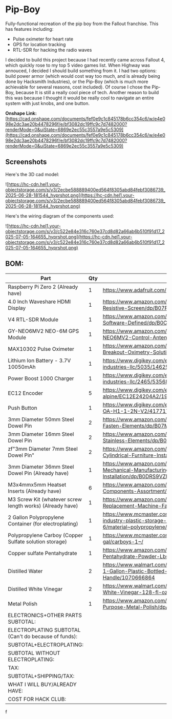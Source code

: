 # Pip-Boy
Fully-functional recreation of the pip boy from the Fallout franchise. This has features including:
- Pulse oximeter for heart rate
- GPS for location tracking
- RTL-SDR for hacking the radio waves

I decided to build this project because I had recently came across Fallout 4, which quickly rose to my top 5 video games list. When Highway was annouced, I decided I should build something from it. I had two options: build power armor (which would cost way too much, and is already being done by Hacksmith Industries), or the Pip-Boy (which is much more achievable for several reasons, cost included). Of course I chose the Pip-Boy, because It is still a really cool piece of tech. Another reason to build this was because I thought it would be really cool to navigate an entire system with just knobs, and one button.

**Onshape Link:** [https://cad.onshape.com/documents/fef0e9c1c845178b6cc354c6/w/e4e098e2dc3ae20b4478296f/e/bf3082dc19ffc9c7d7482000?renderMode=0&uiState=6869e2ec55c3557a9e5c5309](https://cad.onshape.com/documents/fef0e9c1c845178b6cc354c6/w/e4e098e2dc3ae20b4478296f/e/bf3082dc19ffc9c7d7482000?renderMode=0&uiState=6869e2ec55c3557a9e5c5309)

## Screenshots
Here's the 3D cad model:

![https://hc-cdn.hel1.your-objectstorage.com/s/v3/2ecbe588889400ed564f8305abd84febf3086739_2025-06-28-181544_hyprshot.png](https://hc-cdn.hel1.your-objectstorage.com/s/v3/2ecbe588889400ed564f8305abd84febf3086739_2025-06-28-181544_hyprshot.png)

Here's the wiring diagram of the components used:

![https://hc-cdn.hel1.your-objectstorage.com/s/v3/c522e84e316c760e37cd8d82a66ab6b510f91d17_2025-07-05-164655_hyprshot.png](https://hc-cdn.hel1.your-objectstorage.com/s/v3/c522e84e316c760e37cd8d82a66ab6b510f91d17_2025-07-05-164655_hyprshot.png)

## BOM:

|Part                                                     |Qty|Link                                                                                                             |Price  |FIELD5|
|---------------------------------------------------------|---|-----------------------------------------------------------------------------------------------------------------|-------|------|
|Raspberry Pi Zero 2 (Already have)                       |1  |https://www.adafruit.com/piz2w                                                                                   |16.50  |      |
|4.0 Inch Waveshare HDMI Display                          |1  |https://www.amazon.com/HDMI-LCD-Resolution-Resistive-Screen/dp/B07P5H2315                                        |38.99  |      |
|V4 RTL-SDR Module                                        |1  |https://www.amazon.com/RTL-SDR-Blog-RTL2832U-Software-Defined/dp/B0CD745394                                      |37.95  |      |
|GY-NEO6MV2 NEO-6M GPS Module                             |1  |https://www.amazon.com/DWEII-GY-NEO6MV2-NEO6MV2-Control-Antenna/dp/B0BBM2H5TX/                                   |8.99   |      |
|MAX10302 Pulse Oximeter                                  |1  |https://www.amazon.com/HiLetgo-MAX30102-Breakout-Oximetry-Solution/dp/B07QC67KMQ/                                |6.99   |      |
|Lithium Ion Battery - 3.7V 10050mAh                      |1  |https://www.digikey.com/en/products/detail/adafruit-industries-llc/5035/14625568                                 |29.95  |      |
|Power Boost 1000 Charger                                 |1  |https://www.digikey.com/en/products/detail/adafruit-industries-llc/2465/5356834                                  |19.95  |      |
|EC12 Encoder                                             |5  |https://www.digikey.com/en/products/detail/alps-alpine/EC12E24204A2/19529077                                     |8.40   |      |
|Push Button                                              |1  |https://www.digikey.com/en/products/detail/c-k/PVA1-OA-H1-1-2N-V2/417717                                         |2.40   |      |
|3mm Diameter 50mm Steel Dowel Pin                        |2  |https://www.amazon.com/uxcell-Stainless-Support-Fasten-Elements/dp/B07MDFSJJ1                                    |6.69   |      |
|3mm Diameter 16mm Steel Dowel Pin                        |2  |https://www.amazon.com/uxcell-Straight-Retaining-Stainless-Elements/dp/B01MQJAUUC                                |6.69   |      |
|zf"3mm Diameter 7mm Steel Dowel Pin"                     |2  |https://www.amazon.com/HARFINGTON-Stainless-Cylindrical-Furniture-Installation/dp/B0F6CZV1MH                     |6.09   |      |
|3mm Diameter 36mm Steel Dowel Pin (Already have)         |1  |https://www.amazon.com/uxcell-Cylindrical-Mechanical-Manufacturing-Installation/dp/B0DRS9VZR4                    |6.99   |      |
|M3x4mmx5mm Heatset Inserts (Already have)                |6  |https://www.amazon.com/Threaded-Inserts-Printing-Components-Assortment/dp/B0DGQH7YX6                             |7.09   |      |
|M3 Screw Kit (whatever screw length works) (Already have)|1  |https://www.amazon.com/Assortment-Stainless-Replacement-Machine-Fastener/dp/B0CMQG542V                           |15.99  |      |
|2 Gallon Polypropylene Container (for electroplating)    |1  |https://www.mcmaster.com/products/tubs/food-industry-plastic-storage-containers-6/material~polypropylene/        |9.19   |      |
|Polypropylene Carboy (Copper Sulfate solution storage)   |1  |https://www.mcmaster.com/products/tanks/capacity~3-gal/carboys-1~/                                               |31.29  |      |
|Copper sulfate Pentahydrate                              |1  |https://www.amazon.com/Copper-Sulfate-Pentahydrate-Powder-Lbs/dp/B018W893PY/                                     |22.95  |      |
|Distilled Water                                          |2  |https://www.walmart.com/ip/Pure-Life-Distilled-Water-1-Gallon-Plastic-Bottled-Water-1-Pack-Side-Handle/1070666864|2.38   |      |
|Distilled White Vinegar                                  |2  |https://www.walmart.com/ip/Great-Value-Distilled-White-Vinegar-128-fl-oz/10450998                                |3.94   |      |
|Metal Polish                                             |1  |https://www.amazon.com/Brasso-2660089334-Multi-Purpose-Metal-Polish/dp/B00D600PLA/                               |4.98   |      |
|ELECTRONICS+OTHER PARTS SUBTOTAL:                        |   |                                                                                                                 |$189.89|      |
|ELECTROPLATING SUBTOTAL (Can't do because of funds):     |   |                                                                                                                 |$79.67 |      |
|SUBTOTAL+ELECTROPLATING:                                 |   |                                                                                                                 |$269.56|      |
|SUBTOTAL WITHOUT ELECTROPLATING:                         |   |                                                                                                                 |$189.89|      |
|TAX:                                                     |   |                                                                                                                 |$21.99 |      |
|SUBTOTAL+SHIPPING/TAX:                                   |   |                                                                                                                 |211.88 |      |
|WHAT I WILL BUY/ALREADY HAVE:                            |   |                                                                                                                 |$68.56 |      |
|COST FOR HACK CLUB:                                      |   |                                                                                                                 |$143.32|      |
f
